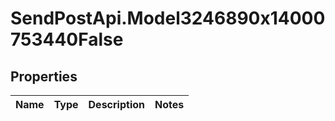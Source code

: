 # SendPostApi.Model3246890x14000753440False

## Properties
Name | Type | Description | Notes
------------ | ------------- | ------------- | -------------


